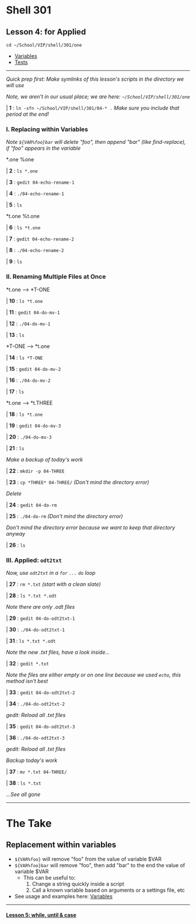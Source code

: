 # Shell 301
## Lesson 4: for Applied

`cd ~/School/VIP/shell/301/one`

- [Variables](https://github.com/inkVerb/vip/blob/master/Cheat-Sheets/Variables.md)
- [Tests](https://github.com/inkVerb/vip/blob/master/Cheat-Sheets/Tests.md)

___

*Quick prep first: Make symlinks of this lesson's scripts in the directory we will use*

*Note, we aren't in our usual place; we are here: `~/School/VIP/shell/301/one`*

| **1** : `ln -sfn ~/School/VIP/shell/301/04-* .` *Make sure you include that period at the end!*

### I. Replacing within Variables

*Note `${VAR%foo}bar` will delete "foo", then append "bar" (like find-replace), if "foo" appears in the variable*

*.one %one

| **2** : `ls *.one`

| **3** : `gedit 04-echo-rename-1`

| **4** : `./04-echo-rename-1`

| **5** : `ls`

*t.one %t.one

| **6** : `ls *t.one`

| **7** : `gedit 04-echo-rename-2`

| **8** : `./04-echo-rename-2`

| **9** : `ls`

### II. Renaming Multiple Files at Once

*t.one --> *T-ONE

| **10** : `ls *t.one`

| **11** : `gedit 04-do-mv-1`

| **12** : `./04-do-mv-1`

| **13** : `ls`

*T-ONE --> *t.one

| **14** : `ls *T-ONE`

| **15** : `gedit 04-do-mv-2`

| **16** : `./04-do-mv-2`

| **17** : `ls`

*t.one --> *t.THREE

| **18** : `ls *t.one`

| **19** : `gedit 04-do-mv-3`

| **20** : `./04-do-mv-3`

| **21** : `ls`

*Make a backup of today's work*

| **22** : `mkdir -p 04-THREE`

| **23** : `cp *THREE* 04-THREE/` *(Don't mind the directory error)*

*Delete*

| **24** : `gedit 04-do-rm`

| **25** : `./04-do-rm` *(Don't mind the directory error)*

*Don't mind the directory error because we want to keep that directory anyway*

| **26** : `ls`

### III. Applied: `odt2txt`

*Now, use `odt2txt` in a `for` `...` `do` loop*

| **27** : `rm *.txt` *(start with a clean slate)*

| **28** : `ls *.txt *.odt`

*Note there are only .odt files*

| **29** : `gedit 04-do-odt2txt-1`

| **30** : `./04-do-odt2txt-1`

| **31** : `ls *.txt *.odt`

*Note the new .txt files, have a look inside...*

| **32** : `gedit *.txt`

*Note the files are either empty or on one line because we used `echo`, this method isn't best*

| **33** : `gedit 04-do-odt2txt-2`

| **34** : `./04-do-odt2txt-2`

*gedit: Reload all .txt files*

| **35** : `gedit 04-do-odt2txt-3`

| **36** : `./04-do-odt2txt-3`

*gedit: Reload all .txt files*

*Backup today's work*

| **37** : `mv *.txt 04-THREE/`

| **38** : `ls *.txt`

*...See all gone*

___

# The Take

## Replacement within variables
- `${VAR%foo}` will remove "foo" from the value of variable $VAR
- `${VAR%foo}bar` will remove "foo", then add "bar" to the end the value of variable $VAR
  - This can be useful to:
    1. Change a string quickly inside a script
    2. Call a known variable based on arguments or a settings file, etc
- See usage and examples here: [Variables](https://github.com/inkVerb/vip/blob/master/Cheat-Sheets/Variables.md)
___

#### [Lesson 5: while, until & case](https://github.com/inkVerb/vip/blob/master/301-shell/Lesson-05.md)
